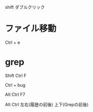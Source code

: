 shift ダブルクリック

# ファイル移動
Ctrl + e

# grep
Shift Ctrl F


Ctrl + bug


Alt Ctrl F7

Alt Ctrl 左右(履歴の前後)  上下(Grepの前後)

